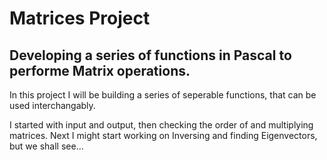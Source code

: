 Matrices Project
================

Developing a series of functions in Pascal to performe Matrix operations.
-------------------------------------------------------------------------



In this project I will be building a series of seperable functions, that can be used interchangably.

I started with input and output, then checking the order of and multiplying matrices.
Next I might start working on Inversing and finding Eigenvectors, but we shall see...
